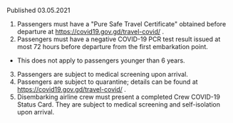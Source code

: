 Published 03.05.2021
1. Passengers must have a "Pure Safe Travel Certificate" obtained before departure at <a href="https://covid19.gov.gd/travel-covid/">https://covid19.gov.gd/travel-covid/</a> .
2. Passengers must have a negative COVID-19 PCR test result issued at most 72 hours before departure from the first embarkation point.
- This does not apply to passengers younger than 6 years.
3. Passengers are subject to medical screening upon arrival.
4. Passengers are subject to quarantine; details can be found at <a href="https://covid19.gov.gd/travel-covid/">https://covid19.gov.gd/travel-covid/</a> .
5. Disembarking airline crew must present a completed Crew COVID-19 Status Card. They are subject to medical screening and self-isolation upon arrival.

